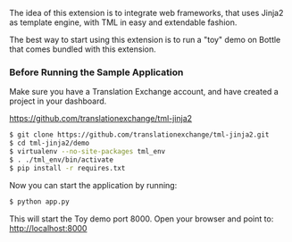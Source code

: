 The idea of this extension is to integrate web frameworks, that uses Jinja2 as template engine, with TML in easy and extendable fashion.


The best way to start using this extension is to run a "toy" demo on Bottle that comes bundled with this extension.


### Before Running the Sample Application
Make sure you have a Translation Exchange account, and have created a project in your dashboard.

https://github.com/translationexchange/tml-jinja2

```bash
$ git clone https://github.com/translationexchange/tml-jinja2.git
$ cd tml-jinja2/demo
$ virtualenv --no-site-packages tml_env
$ . ./tml_env/bin/activate
$ pip install -r requires.txt
```

Now you can start the application by running:

```bash
$ python app.py
```

This will start the Toy demo port 8000. Open your browser and point to: [http://localhost:8000](http://localhost:8000)